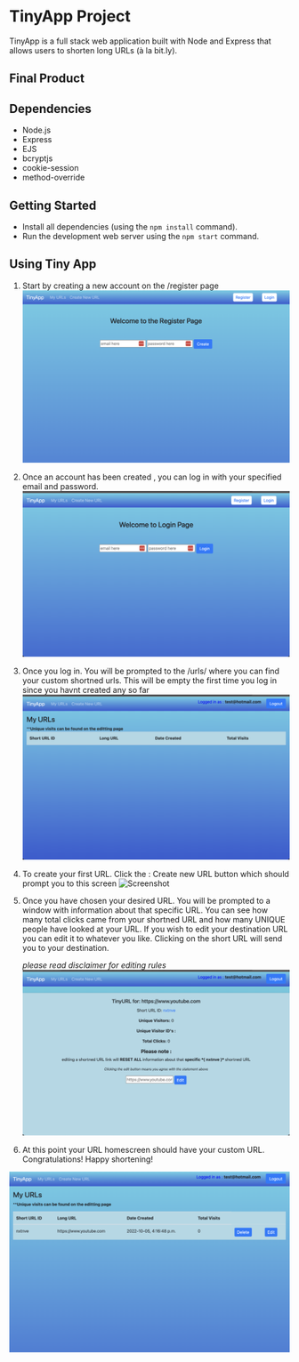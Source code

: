 # TinyApp Project

TinyApp is a full stack web application built with Node and Express that allows users to shorten long URLs (à la bit.ly).

## Final Product

## Dependencies

- Node.js
- Express
- EJS
- bcryptjs
- cookie-session
- method-override

## Getting Started

- Install all dependencies (using the `npm install` command).
- Run the development web server using the `npm start` command.

## Using Tiny App

1. Start by creating a new account on the /register page
   ![Screenshot](/images/screenshot6.png)

2. Once an account has been created , you can log in with your specified email and password.
   ![Screenshot](images/screenshot1.png)

3. Once you log in. You will be prompted to the /urls/
   where you can find your custom shortned urls.
   This will be empty the first time you log in since you havnt created any so far
   ![Screenshot](/images/screenshot2.png)

4. To create your first URL. Click the : Create new URL button which should prompt you to this screen
   ![Screenshot](/imgages/screenshot3.png)

5. Once you have chosen your desired URL. You will be prompted to a window with information about that specific URL. You can see how many total clicks came from your shortned URL and how many UNIQUE people have looked at your URL. If you wish to edit your destination URL you can edit it to whatever you like. Clicking on the short URL will send you to your destination.

   _please read disclaimer for editing rules_
   ![Screenshot](/images/screenshot4.png)

6. At this point your URL homescreen should have your custom URL. Congratulations! Happy shortening!

![Screenshot](/images/screenshot5.png)
